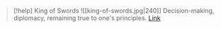 > [!help]  King of Swords
> ![[king-of-swords.jpg|240]]
> Decision-making, diplomacy, remaining true to one's principles.
> [Link](https://daily-tarot.squarespace.com/king-of-swords)